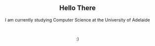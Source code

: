<h2 align="center">Hello There </h2>


<p align="center">I am currently studying Computer Science at the University of Adelaide</p>

<br>
<p align="center">:)</p>

<br>
